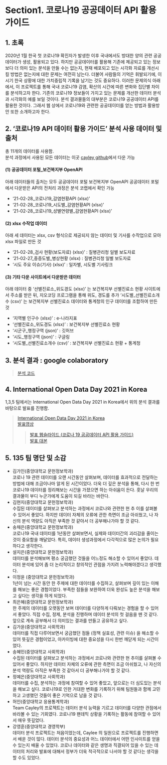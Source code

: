 # Section1. 코로나19 공공데이터 API 활용 가이드

## 1. 초록

2020년 1월 한국 첫 코로나19 확진자가 발생한 이후 국내에서도 방대한 양의 관련 공공데이터가 생성, 활용되고 있다. 
하지만 공공데이터를 활용해 기존에 제공되고 있는 정보보다 더 의미 있는 분석을 만들 수는 없는지, 현재 배포되고 있는 시각화 자료를 개선시킬 방법은 없는지에 대한 문제는 여전히 남는다.
더불어 사람들의 기억은 휘발되기에, 이 시기 한국 상황에 대한 가치중립적 기록을 남기는 것도 중요하다.
이러한 문제의식 아래에서, 이 프로젝트를 통해 국내 코로나19 감염, 확산의 시간에 따른 변화와 집단별 차이를 분석하고자 한다. 
기존의 코로나19 정보들이 가지고 있는 문제를 개선한 데이터 분석과 시각화의 예를 보일 것이다. 
분석 결과물들의 대부분은 코로나19 공공데이터 API를 활용한 것이다. 그래서 웹 상에서 코로나19와 관련한 공공데이터를 얻는 방법과 활용방안 또한 소개하고자 한다.

## 2. ‘코로나19 API 데이터 활용 가이드’ 분석 사용 데이터 및 출처
총 11개의 데이터를 사용함. 
<br>분석 과정에서 사용된 모든 데이터는 이곳 [cayley github](https://github.com/Open-Knowledge-Korea/covid-19-our-memory/tree/master/covid19-atoz/topic-1/data)에서 다운 가능

#### (1) 공공데이터 포털_보건복지부 OpenAPI
아래 데이터들의 출처는 모두 공공데이터 포털 보건복지부 OpenAPI
공공데이터 포털에서 다운받은 API의 전처리 과정은 분석 코랩에서 확인 가능
- ‘21-02-28_코로나19_감염현황API (xlsx)’
- ‘21-02-28_코로나19_시도별_감염현황API (xlsx)’
- ‘21-02-28_코로나19_성별연령별_감염현황API (xlsx)’

#### (2) xlsx 수작업 데이터
아래 세 데이터는 xlsx, csv 형식으로 제공되지 않는 데이터 및 기사를 수작업으로 모아 xlsx 파일로 만든 것
- ‘21-02-28_검사 현황(보도자료) (xlsx)’ : 질병관리청 일별 보도자료
- ‘21-02-27_중증도별_병상현황 (xlsx) : 질병관리청 일별 보도자료
- ‘시도 주요 이슈(기사) (xlsx)’ : 일자별, 시도별 기사링크

#### (3) 기타 다운 사이트에서 다운받은 데이터
아래 데이터 중 ‘선별진료소_위도경도 (xlsx)’ 는 보건복지부 선별진료소 현황 사이트에서 주소를 받은 뒤, 지오코딩 프로그램을 통해 위도, 경도를 추가
‘시도별_선별진료소개수 (csv)’ 는 보건복지부 선별진료소 데이터와 통계청의 인구 데이터를 조합하여 만든 것
- ‘지역별 인구수 (xlsx)’ : e-나라지표
- ‘선별진료소_위도경도 (xlsx)’ : 보건복지부 선별진료소 현황
- ‘시군구_행정구역 (json)’ : 깃허브
- ‘시도_행정구역 (json)’ : 구글링
- ‘시도별_선별진료소개수 (csv)’ : 보건복지부 선별진료소 현황 + 통계청

## 3. 분석 결과 : google colaboratory
> [분석 코드](https://github.com/Open-Knowledge-Korea/covid-19-our-memory/blob/e1a3b88baaa3392b0a4741a02d0b173436692987/covid19-atoz/topic-1/code/%EA%B3%B5%EA%B3%B5%EB%8D%B0%EC%9D%B4%ED%84%B0_API_%ED%99%9C%EC%9A%A9_%EA%B0%80%EC%9D%B4%EB%93%9C_%EB%B6%84%EC%84%9D%EC%BD%94%EB%93%9C.zip)<br>
> 
## 4. International Open Data Day 2021 in Korea
1,3,5 팀에서는 International Open Data Day 2021 in Korea에서 위의 분석 결과를 바탕으로 발표를 진행함. 
> [International Open Data Day 2021 in Korea](http://okfn.kr/2021/02/23/%ec%98%a4%ed%94%88%eb%8d%b0%ec%9d%b4%ed%84%b0%eb%8d%b0%ec%9d%b4-2021-2/)<br>
> [발표영상](https://www.youtube.com/watch?v=L3i_Rng3i5s&t=124s)
> > [발표 웹슬라이드 (코로나 19 공공데이터 API 활용 가이드)](https://github.com/Open-Knowledge-Korea/covid-19-our-memory/blob/e1a3b88baaa3392b0a4741a02d0b173436692987/covid19-atoz/topic-1/presentation/%EA%B3%B5%EA%B3%B5API%20%ED%99%9C%EC%9A%A9%EA%B0%80%EC%9D%B4%EB%93%9C_%EB%B0%9C%ED%91%9C%20webslide.zip)<br>
> [발표 대본](https://github.com/Open-Knowledge-Korea/covid-19-our-memory/blob/e1a3b88baaa3392b0a4741a02d0b173436692987/covid19-atoz/topic-1/presentation/%EA%B3%B5%EA%B3%B5%EB%8D%B0%EC%9D%B4%ED%84%B0%20API%20%ED%99%9C%EC%9A%A9%20%EA%B0%80%EC%9D%B4%EB%93%9C_%EB%B0%9C%ED%91%9C%EB%8C%80%EB%B3%B8%20%ED%86%B5%ED%95%A9%EB%B3%B8.docx)


## 5. 135 팀 명단 및 소감
* 김가인(중앙대학교 문헌정보학과)<br>
코로나 19 관련 데이터를 오랜 시간동안 살펴보며, 데이터를 효과적으로 전달하는 방법에 대해 조금이나마 알게 된 시간이었다. 더욱 더 깊은 분석을 통해, 다시 한 번 코로나19 데이터를 정리해보는 시간을 가졌으면 하는 아쉬움이 든다.
훗날 우리의 결과물이 부디 누군가에게 도움이 되길 바라는 바란다.
* 김현지(중앙대학교 문헌정보학과)<br>
수집된 데이터를 살펴보고 분석하는 과정에서 코로나와 관련한 현 추
이를 살펴볼 수 있어서 좋았다. 하지만 데이터 자체의 오류에 관한 측면이 조금 아쉬웠고, 나 자신의 분석 역량도 아직은 부족한 것 같아서 더 공부해나가야 할 것 같다.
* 송채은(중앙대학교 문헌정보학과)<br>
코로나19 국내 데이터를 1년동안 살펴보면서, 실제와 데이터간의 괴리감을 줄이는 것이 중요함을 깨달았다. 특히, 데이터 생성과정에서 다각적으로 많은 논의가 필요하다고 생각한다.
* 설지은(중앙대학교 문헌정보학과)<br>
데이터를 분석해보며 평소 궁금했던 것들을 어느정도 해소할 수 있어서 좋았다. 데이터 분석에 있어 좀 더 논리적이고 창의적인 관점을 가지려 노력해야겠다고 생각했다.
* 이정윤 (중앙대학교 문헌정보학과)<br>
1년이 넘는 시간 동안 한 주제에 대한 데이터를 수집하고, 살펴보며 깊이 있는 이해를 해보는 좋은 경험이었다. 부족한  점들을 보완하여 더욱 완성도 높은 분석을 해보고 싶다는 생각을 하게 되었다.
* 최은혜(중앙대학교 문헌정보학과)<br>
 한 주제의 데이터를 오랫동안 보며 데이터를 다양하게 다뤄보는 경험을 할 수 있어서 좋았다. 직접 수집, 정제, 분석을 진행하며 데이터 분석의 첫 걸음을 뗀 것 같다. 앞으로 계속 공부해서 더 의미있는 결과를 만들고 공유하고 싶다.
* 김가윤(중앙대학교 사회학과)<br>
데이터를 직접 다루어보면서 궁금했던 점들 (정책 실효성, 관련 이슈) 을 해소할 수 있어 뜻깊은 경험이었고, 아카이빙에 대한 중요성을 다시 한번 깨닫게 되는 시간이었다.
* 송혜민(중앙대학교 사회학과)<br>
수집된 데이터를 살펴보고 분석하는 과정에서 코로나와 관련한 현 추이를 살펴볼 수 있어서 좋았다. 하지만 데이터 자체의 오류에 관한 측면이 조금 아쉬웠고, 나 자신의 분석 역량도 아직은 부족한 것 같아서 더 공부해나가야 할 것 같다.
* 정예은(중앙대학교 사회학과)<br>
데이터를 수집, 분석하는 과정에 참여할 수 있어 좋았고, 앞으로는 더 심도있는 분석을 해보고 싶다. 코로나19로 인한 거대한 변화를 기록하기 위해 팀원들과 함께 고민하고 고생했던 것들이 좋은 기억으로 남을 것 같다.
* 허인(중앙대학교 응용통계학과)<br>
Team Cayley의 프로젝트는 데이터 분석 능력을 기르고 데이터를 다양한 관점에서 바라볼 수 있는 기회였다.
코로나19 팬데믹 상황을 기록하는 활동에 참여할 수 있어서 매우 뜻깊었다.
* 강영훈(중앙대학교 경영학부)<br>
데이터 분석 프로젝트는 처음이었는데, Caylee 의 일원으로 프로젝트를 진행하면서 배운 것이 많다. 데이터 분석의 중요성과 어느 데이터에서 어떤 인사이트를 얻을 수 있는지 배울 수 있었다.
코로나 데이터와 같은 생명과 직결되어 있을 수 있는 데이터의 처리와 발표에 대해서 정부가 더욱 적극적으로 나서야 할 것 같다는 생각을 할 수도 있었다.

